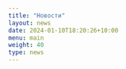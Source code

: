 ```yaml
---
title: "Новости"
layout: news
date: 2024-01-10T18:20:26+10:00
menu: main
weight: 40
type: news
---
```

